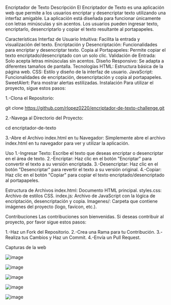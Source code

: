 Encriptador de Texto
Descripción
El Encriptador de Texto es una aplicación web que permite a los usuarios encriptar y desencriptar texto utilizando una interfaz amigable. La aplicación está diseñada para funcionar únicamente con letras minúsculas y sin acentos. Los usuarios pueden ingresar texto, encriptarlo, desencriptarlo y copiar el texto resultante al portapapeles.

Características
Interfaz de Usuario Intuitiva: Facilita la entrada y visualización del texto.
Encriptación y Desencriptación: Funcionalidades para encriptar y desencriptar texto.
Copia al Portapapeles: Permite copiar el texto encriptado/desencriptado con un solo clic.
Validación de Entrada: Solo acepta letras minúsculas sin acentos.
Diseño Responsivo: Se adapta a diferentes tamaños de pantalla.
Tecnologías
HTML: Estructura básica de la página web.
CSS: Estilo y diseño de la interfaz de usuario.
JavaScript: Funcionalidades de encriptación, desencriptación y copia al portapapeles.
SweetAlert: Para mostrar alertas estilizadas.
Instalación
Para utilizar el proyecto, sigue estos pasos:

1.-Clona el Repositorio:

git clone https://github.com/rlopez0220/encriptador-de-texto-challenge.git

2.-Navega al Directorio del Proyecto:

cd encriptador-de-texto

3.-Abre el Archivo index.html en tu Navegador: Simplemente abre el archivo index.html en tu navegador para ver y utilizar la aplicación.

Uso
1.-Ingresar Texto: Escribe el texto que deseas encriptar o desencriptar en el área de texto.
2.-Encriptar: Haz clic en el botón "Encriptar" para convertir el texto a su versión encriptada.
3.-Desencriptar: Haz clic en el botón "Desencriptar" para revertir el texto a su versión original.
4.-Copiar: Haz clic en el botón "Copiar" para copiar el texto encriptado/desencriptado al portapapeles.

Estructura de Archivos
index.html: Documento HTML principal.
styles.css: Archivo de estilos CSS.
index.js: Archivo de JavaScript con la lógica de encriptación, desencriptación y copia.
Imagenes/: Carpeta que contiene imágenes del proyecto (logo, favicon, etc.).

Contribuciones
Las contribuciones son bienvenidas. Si deseas contribuir al proyecto, por favor sigue estos pasos:

1.-Haz un Fork del Repositorio.
2.-Crea una Rama para tu Contribución.
3.-Realiza tus Cambios y Haz un Commit.
4.-Envía un Pull Request.

Capturas de la web

![image](https://github.com/user-attachments/assets/3aefdddc-70b3-4d0d-b1c2-f95b57bfb2ff)

![image](https://github.com/user-attachments/assets/ff409dd6-e72f-4527-bb15-bb635cdd42f7)

![image](https://github.com/user-attachments/assets/3d786391-eacf-4e38-a9b6-46fc44545d11)

![image](https://github.com/user-attachments/assets/2efa4e20-7d8b-4090-903d-14a02523e71d)

![image](https://github.com/user-attachments/assets/a932af27-ccdd-42ab-b4a4-75ee48d86848)




